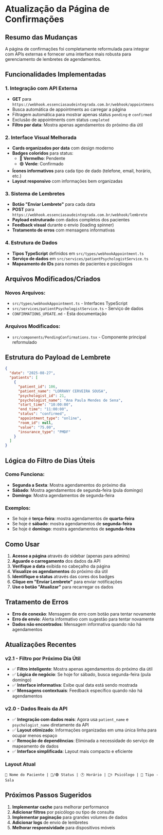 # Atualização da Página de Confirmações

## Resumo das Mudanças

A página de confirmações foi completamente reformulada para integrar com APIs externas e fornecer uma interface mais robusta para gerenciamento de lembretes de agendamentos.

## Funcionalidades Implementadas

### 1. Integração com API Externa
- **GET** para `https://webhook.essenciasaudeintegrada.com.br/webhook/appointmens`
- Busca automática de appointments ao carregar a página
- Filtragem automática para mostrar apenas status `pending` e `confirmed`
- Exclusão de appointments com status `completed`
- **Filtro por data**: Mostra apenas agendamentos do próximo dia útil

### 2. Interface Visual Melhorada
- **Cards organizados por data** com design moderno
- **Badges coloridos** para status:
  - 🔴 **Vermelho**: Pendente
  - 🟢 **Verde**: Confirmado
- **Ícones informativos** para cada tipo de dado (telefone, email, horário, etc.)
- **Layout responsivo** com informações bem organizadas

### 3. Sistema de Lembretes
- **Botão "Enviar Lembrete"** para cada data
- **POST** para `https://webhook.essenciasaudeintegrada.com.br/webhook/lembrete`
- **Payload estruturado** com dados completos dos pacientes
- **Feedback visual** durante o envio (loading spinner)
- **Tratamento de erros** com mensagens informativas

### 4. Estrutura de Dados
- **Tipos TypeScript** definidos em `src/types/webhookAppointment.ts`
- **Serviço de dados** em `src/services/patientPsychologistService.ts`
- **Mapeamento de IDs** para nomes de pacientes e psicólogos

## Arquivos Modificados/Criados

### Novos Arquivos:
- `src/types/webhookAppointment.ts` - Interfaces TypeScript
- `src/services/patientPsychologistService.ts` - Serviço de dados
- `CONFIRMATIONS_UPDATE.md` - Esta documentação

### Arquivos Modificados:
- `src/components/PendingConfirmations.tsx` - Componente principal reformulado

## Estrutura do Payload de Lembrete

```json
{
  "date": "2025-08-27",
  "patients": [
    {
      "patient_id": 106,
      "patient_name": "LORRANY CERVEIRA SOUSA",
      "psychologist_id": 21,
      "psychologist_name": "Ana Paula Mendes de Sena",
      "start_time": "10:00:00",
      "end_time": "11:00:00",
      "status": "confirmed",
      "appointment_type": "online",
      "room_id": null,
      "value": "75.00",
      "insurance_type": "PMDF"
    }
  ]
}
```

## Lógica do Filtro de Dias Úteis

### Como Funciona:
- **Segunda a Sexta**: Mostra agendamentos do próximo dia
- **Sábado**: Mostra agendamentos de segunda-feira (pula domingo)
- **Domingo**: Mostra agendamentos de segunda-feira

### Exemplos:
- Se hoje é **terça-feira**: mostra agendamentos de **quarta-feira**
- Se hoje é **sábado**: mostra agendamentos de **segunda-feira**
- Se hoje é **domingo**: mostra agendamentos de **segunda-feira**

## Como Usar

1. **Acesse a página** através do sidebar (apenas para admins)
2. **Aguarde o carregamento** dos dados da API
3. **Verifique a data** exibida no cabeçalho da página
4. **Visualize os agendamentos** do próximo dia útil
5. **Identifique o status** através das cores dos badges
6. **Clique em "Enviar Lembrete"** para enviar notificações
7. **Use o botão "Atualizar"** para recarregar os dados

## Tratamento de Erros

- **Erro de conexão**: Mensagem de erro com botão para tentar novamente
- **Erro de envio**: Alerta informativo com sugestão para tentar novamente
- **Dados não encontrados**: Mensagem informativa quando não há agendamentos

## Atualizações Recentes

### v2.1 - Filtro por Próximo Dia Útil
- ✅ **Filtro inteligente**: Mostra apenas agendamentos do próximo dia útil
- ✅ **Lógica de negócio**: Se hoje for sábado, busca segunda-feira (pula domingo)
- ✅ **Interface informativa**: Exibe qual data está sendo mostrada
- ✅ **Mensagens contextuais**: Feedback específico quando não há agendamentos

### v2.0 - Dados Reais da API
- ✅ **Integração com dados reais**: Agora usa `patient_name` e `psychologist_name` diretamente da API
- ✅ **Layout otimizado**: Informações organizadas em uma única linha para ocupar menos espaço
- ✅ **Remoção de dependências**: Eliminada a necessidade do serviço de mapeamento de dados
- ✅ **Interface simplificada**: Layout mais compacto e eficiente

### Layout Atual
```
👤 Nome do Paciente | 🔴/🟢 Status | 🕐 Horário | 👨‍⚕️ Psicólogo | 📍 Tipo - Sala
```

## Próximos Passos Sugeridos

1. **Implementar cache** para melhorar performance
2. **Adicionar filtros** por psicólogo ou tipo de consulta
3. **Implementar paginação** para grandes volumes de dados
4. **Adicionar logs** de envio de lembretes
5. **Melhorar responsividade** para dispositivos móveis
